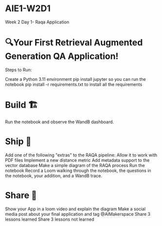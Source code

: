# AIE1-W2D1

Week 2 Day 1- Raqa Application 
# 🔍Your First Retrieval Augmented Generation QA Application!

Steps to Run:

Create a Python 3.11 environment
pip install jupyter so you can run the notebook
pip install -r requirements.txt to install all the requirements

# Build 🏗️

Run the notebook and observe the WandB dashboard.

# Ship 🚢

Add one of the following "extras" to the RAQA pipeline:
Allow it to work with PDF files
Implement a new distance metric
Add metadata support to the vector database
Make a simple diagram of the RAQA process
Run the notebook
Record a Loom walking through the notebook, the questions in the notebook, your addition, and a WandB trace.

# Share 🚀

Show your App in a loom video and explain the diagram
Make a social media post about your final application and tag @AIMakerspace
Share 3 lessons learned
Share 3 lessons not learned
